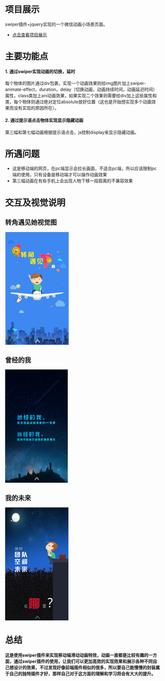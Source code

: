 # 项目展示

swiper插件+jquery实现的一个微信动画小场景页面。

* [点击查看项目展示](http://SuDaoJun.github.io/animate/)

#  主要功能点

#### 1. 通过swiper实现动画的切换，延时

每个物体的图片通过div包裹，实现一个动画效果则给img图片加上swiper-animate-effect，duration，delay（切换动画，动画持续时间，动画延迟时间）属性，class类加上ani动画效果，如果实现二个效果则需要给div加上这些属性和类，每个物体则通过绝对定位absolute放好位置（这也是开始想实现多个动画效果而没有实现的原因所在）。

#### 2. 通过提示语点击物体实现显示隐藏动画

第三幅和第七幅动画根据提示语点击，js控制display来显示隐藏动画。

# 所遇问题

* 这是移动端的网页，在pc端显示会拉长画面，不适合pc端，所以应该限制pc端的使用，只有设备是移动端才可以操作动画效果
* 第三幅动画在有些手机上会出现人物下移一段距离的不兼容效果

# 交互及视觉说明


## 转角遇见她视觉图

![示例图](view/转角遇见她.png)

## 曾经的我

![示例图](view/曾经的我.png)

## 我的未来

![示例图](view/我的未来.png)

#  总结
####    这是使用swiper插件来实现移动端滑动动画特效，动画一直都是比较有趣的一方面，通过swiper插件的使用，让我们可以更加高效的实现效果和展示各种不同自己想设计的效果，不过发现好像前端插件相似的很多，所以要自己能慢慢的封装属于自己的独特插件才好，那样自己对于这方面的理解和学习将会有大大的提升。

